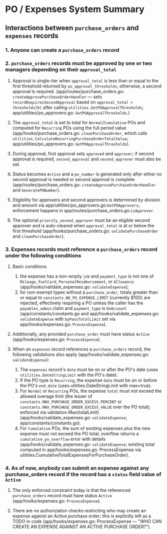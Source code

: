 # PO / Expenses System Summary

## Interactions between `purchase_orders` and `expenses` records

### 1. Anyone can create a `purchase_orders` record

### 2. `purchase_orders` records must be approved by one or two managers depending on their `approval_total`

1. Approval is single-tier when `approval_total` is less than or equal to the first threshold returned by `po_approval_thresholds`; otherwise, a second approval is required. (app/routes/purchase_orders.go: `createApprovePurchaseOrderHandler` — sets `recordRequiresSecondApproval` based on `approval_total > thresholds[0]` after calling `utilities.GetPOApprovalThresholds`; app/utilities/po_approvers.go: `GetPOApprovalThresholds`.)

2. The `approval_total` is set to total for `Normal`/`Cumulative` POs and computed for `Recurring` POs using the full period value (app/hooks/purchase_orders.go: `cleanPurchaseOrder`, which calls `utilities.CalculateRecurringPurchaseOrderTotalValue`; app/utilities/po_approvers.go: `GetPOApprovalThresholds`).

3. During approval, first approval sets `approved` and `approver`; if second approval is required, `second_approval` and `second_approver` must also be set.

4. Status becomes `Active` and a `po_number` is generated only after either no second approval is needed or second approval is complete (app/routes/purchase_orders.go: `createApprovePurchaseOrderHandler` and `GeneratePONumber`).

5. Eligibility for approvers and second approvers is determined by division and amount via app/utilities/po_approvers.go:`GetPOApprovers`; enforcement happens in app/routes/purchase_orders.go:`isApprover`.

6. The optional `priority_second_approver` must be an eligible second approver and is auto-cleared when `approval_total` is at or below the first threshold (app/hooks/purchase_orders.go: `validatePurchaseOrder` and `cleanPurchaseOrder`).

### 3. Expenses records must reference a `purchase_orders` record under the following conditions

1. Basic conditions

   1. the expense has a non-empty `job` and `payment_type` is not one of `Mileage`, `FuelCard`, `PersonalReimbursement`, or `Allowance` (app/hooks/validate_expenses.go: `validateExpense`);
   2. for non-exempt types without a `purchase_order`, totals greater than or equal to `constants.NO_PO_EXPENSE_LIMIT` (currently $100) are rejected, effectively requiring a PO unless the caller has the `payables_admin` claim and `payment_type` is `OnAccount` (app/constants/constants.go and app/hooks/validate_expenses.go: `validateExpense` with `byPassTotalLimit` set via app/hooks/expenses.go: `ProcessExpense`).

2. Additionally, any provided `purchase_order` must have status `Active` (app/hooks/expenses.go: `ProcessExpense`).

3. When an `expenses` record references a `purchase_orders` record, the following validations also apply (app/hooks/validate_expenses.go: `validateExpense`):
   1. The `expenses` record's `date` must be on or after the PO's date (uses `utilities.DateStringLimit` with the PO's date).
   2. If the PO type is `Recurring`, the expense `date` must be on or before the PO's `end_date` (uses utilities.DateStringLimit with max=true).
   3. For `Normal` or `Recurring` POs, the expense `total` must not exceed the allowed overage limit (the lesser of `constants.MAX_PURCHASE_ORDER_EXCESS_PERCENT` or `constants.MAX_PURCHASE_ORDER_EXCESS_VALUE` over the PO total); enforced via validation.Max(totalLimit) (app/hooks/validate_expenses.go: `validateExpense`; app/constants/constants.go).
   4. For `Cumulative` POs, the sum of existing expenses plus the new expense must not exceed the PO total; overflow returns a `cumulative_po_overflow` error with details (app/hooks/validate_expenses.go: `validateExpense`; existing total computed in app/hooks/expenses.go: ProcessExpense via utilities.CumulativeTotalExpensesForPurchaseOrder).

### 4. As of now, anybody can submit an expense against any purchase_orders record if the record has a `status` field value of `Active`

1. The only enforced constraint today is that the referenced `purchase_orders` record must have status `Active` (app/hooks/expenses.go: `ProcessExpense`).

2. There are no authorization checks restricting who may create an expense against an Active purchase order; this is explicitly left as a TODO in code (app/hooks/expenses.go: ProcessExpense — "WHO CAN CREATE AN EXPENSE AGAINST AN ACTIVE PURCHASE ORDER?").
